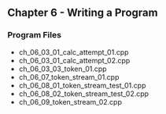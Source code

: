 ## Chapter 6 - Writing a Program

### Program Files
* ch\_06\_03\_01\_calc\_attempt\_01.cpp
* ch\_06\_03\_01\_calc\_attempt\_02.cpp
* ch\_06\_03\_03\_token\_01.cpp
* ch\_06\_07\_token\_stream\_01.cpp
* ch\_06\_08\_01\_token\_stream\_test\_01.cpp
* ch\_06\_08\_02\_token\_stream\_test\_02.cpp
* ch\_06\_09\_token\_stream\_02.cpp 
